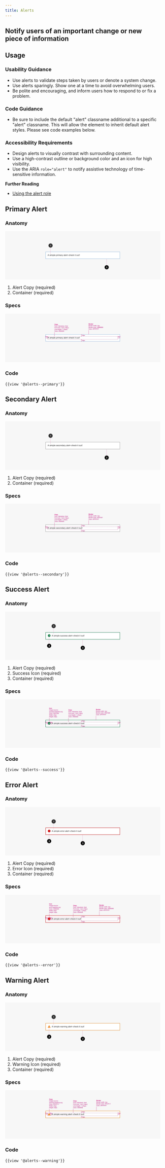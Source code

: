```yaml
---
title: Alerts
---
```


## Notify users of an important change or new piece of information

## **Usage**

### **Usability Guidance**

* Use alerts to validate steps taken by users or denote a system change.
* Use alerts sparingly. Show one at a time to avoid overwhelming users.
* Be polite and encouraging, and inform users how to respond to or fix a problem.

### **Code Guidance**

* Be sure to include the default "alert" classname additional to a specific "alert" classname. This will allow the element to inherit default alert styles. Please see code examples below.

### **Accessibility Requirements**

* Design alerts to visually contrast with surrounding content.
* Use a high-contrast outline or background color and an icon for high visibility.
* Use the ARIA `role="alert"` to notify assistive technology of time-sensitive information.

**Further Reading**

* [Using the alert role](https://developer.mozilla.org/en-US/build/%!CurrentVersion%!/docs/Web/Accessibility/ARIA/ARIA_Techniques/Using_the_alert_role)

## **Primary Alert**

### **Anatomy**

<img class="doc-images" alt="Primary Alert Anatomy Image" title="Primary Alert Anatomy Image" src="/build/docs/img/Alerts/primaryalert-anatomy.jpg"/>

1. Alert Copy (required)
2. Container (required)


### **Specs**

<img class="doc-images" alt="Primary Alert Specs Image" title="Primary Alert Specs Image" src="/build/docs/img/Alerts/primaryalert-specs.jpg"/>

### **Code**

```
{{view '@alerts--primary'}}
```

## **Secondary Alert**

### **Anatomy**

<img class="doc-images" alt="Secondary Alert Anatomy Image" title="Secondary Alert Anatomy Image" src="/build/docs/img/Alerts/secondaryalert-anatomy.jpg"/>

1. Alert Copy (required)
2. Container (required)

### **Specs**

<img class="doc-images" alt="Secondary Alerts Specs Image" title="Secondary Alerts Specs Image" src="/build/docs/img/Alerts/secondaryalert-specs.jpg"/>

### **Code**

```
{{view '@alerts--secondary'}}
```

## **Success Alert**

### **Anatomy**

<img class="doc-images" alt="Success Alert Anatomy Image" title="Success Alert Anatomy Image" src="/build/docs/img/Alerts/successalert-anatomy.jpg"/>

1. Alert Copy (required)
2. Success Icon (required)
3. Container (required)


### **Specs**

<img class="doc-images" alt="Success Alert Specs Image" title="Success Alert Specs Image" src="/build/docs/img/Alerts/successalert-specs.jpg"/>

### **Code**

```
{{view '@alerts--success'}}
```

## **Error Alert**

### **Anatomy**

<img class="doc-images" alt="Error Alert Anatomy Image" title="Error Alert Anatomy Image" src="/build/docs/img/Alerts/erroralert-anatomy.jpg"/>

1. Alert Copy (required)
2. Error Icon (required)
3. Container (required)


### **Specs**

<img class="doc-images" alt="Error Alert Specs Image" title="Error Alert Specs Image" src="/build/docs/img/Alerts/erroralert-specs.jpg"/>

### **Code**

```
{{view '@alerts--error'}}
```

## **Warning Alert**

### **Anatomy**

<img class="doc-images" alt="Warning Alert Anatomy Image" title="Warning Alert Anatomy Image" src="/build/docs/img/Alerts/warningalert-anatomy.jpg"/>

1. Alert Copy (required)
2. Warning Icon (required)
3. Container (required)


### **Specs**

<img class="doc-images" alt="Warning Alert Specs Image" title="Warning Alert Specs Image" src="/build/docs/img/Alerts/warningalert-specs.jpg"/>

### **Code**

```
{{view '@alerts--warning'}}
```
